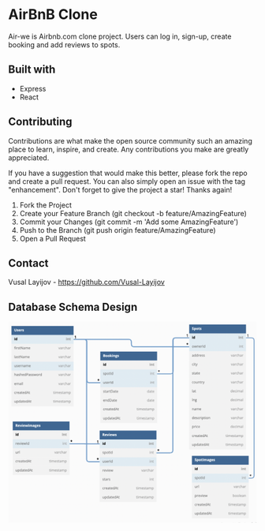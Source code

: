 # AirBnB Clone
Air-we is Airbnb.com clone project. Users can log in, sign-up, create booking and add reviews to spots. 
## Built with
* Express
* React

## Contributing

Contributions are what make the open source community such an amazing place to learn, inspire, and create. Any contributions you make are greatly appreciated.

If you have a suggestion that would make this better, please fork the repo and create a pull request. You can also simply open an issue with the tag "enhancement". Don't forget to give the project a star! Thanks again!

1. Fork the Project
2. Create your Feature Branch (git checkout -b feature/AmazingFeature)
3. Commit your Changes (git commit -m 'Add some AmazingFeature')
4. Push to the Branch (git push origin feature/AmazingFeature)
5. Open a Pull Request

## Contact

Vusal Layijov - https://github.com/Vusal-Layijov
## Database Schema Design

![airbnb-dbdiagram]

[airbnb-dbdiagram]: ./assets/airbnb_dbdiagram.png

